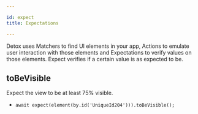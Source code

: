```yaml
---

id: expect
title: Expectations

---
```


Detox uses Matchers to find UI elements in your app, Actions to emulate user interaction with those elements and Expectations to verify values on those elements. Expect verifies if a certain value is as expected to be.

## toBeVisible

Expect the view to be at least 75% visible.

- `await expect(element(by.id('UniqueId204'))).toBeVisible();`
